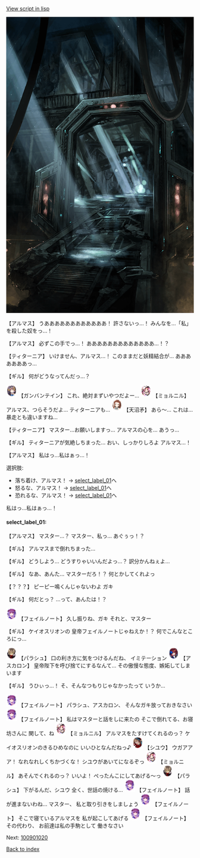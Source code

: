 [View script in lisp](../scripts/100901010.txt)

![bifrost.png](../images/backgrounds/bifrost.png)

【アルマス】
うああああああああああああ！
許さないっ…！
みんなを…「私」を殺した奴をっ…！

【アルマス】
必ずこの手でっ…！
あああああああああああああ…！？

【ティターニア】
いけません、アルマス…！
このままだと妖精結合が…
あああああああっ…

【ギル】
何がどうなってんだっ…？

<img src="../images/units/3600211.png" alt="3600211.png" height="34"/>
【ガンバンテイン】
これ、絶対まずいやつだよー…

<img src="../images/units/3200111.png" alt="3200111.png" height="34"/>
【ミョルニル】
アルマス、つらそうだよ…
ティターニアも…

<img src="../images/units/3300411.png" alt="3300411.png" height="34"/>
【天沼矛】
あら～…
これは…暴走とも違いますね…

【ティターニア】
マスター…お願いしますっ…
アルマスの心を…
あうっ…

【ギル】
ティターニアが気絶しちまった…
おい、しっかりしろよ
アルマス…！

【アルマス】
私はっ…私はぁっ…！

選択肢:
- 落ち着け、アルマス！ → [select_label_01](#select_label_01)へ
- 怒るな、アルマス！ → [select_label_01](#select_label_01)へ
- 恐れるな、アルマス！ → [select_label_01](#select_label_01)へ

私はっ…私はぁっ…！

#### select_label_01:

【アルマス】
マスター…？
マスター、私っ…
あぐぅっ！？

【ギル】
アルマスまで倒れちまった…

【ギル】
どうしよう…
どうすりゃいいんだよっ…？
訳分かんねぇよ…

【ギル】
なあ、あんた…
マスターだろ！？
何とかしてくれよっ

【？？？】
ピーピー鳴くんじゃないわよ
ガキ

【ギル】
何だとっ？
…って、あんたは！？

<img src="../images/units/3401911.png" alt="3401911.png" height="34"/>
【フェイルノート】
久し振りね、ガキ
それと、マスター

【ギル】
ケイオスリオンの
皇帝フェイルノートじゃねえか！？
何でこんなところにっ…

<img src="../images/units/3200411.png" alt="3200411.png" height="34"/>
【パラシュ】
口の利き方に気をつけるんだね、
イミテーション

<img src="../images/units/3102311.png" alt="3102311.png" height="34"/>
【アスカロン】
皇帝陛下を呼び捨てにするなんて…
その傲慢な態度、嫉妬してしまいます

【ギル】
うひぃっ…！
そ、そんなつもりじゃなかったって
いうか…

<img src="../images/units/3401911.png" alt="3401911.png" height="34"/>
【フェイルノート】
パラシュ、アスカロン、
そんなガキ放っておきなさい

<img src="../images/units/3401911.png" alt="3401911.png" height="34"/>
【フェイルノート】
私はマスターと話をしに来たの
そこで倒れてる、お寝坊さんに
関して、ね

<img src="../images/units/3200111.png" alt="3200111.png" height="34"/>
【ミョルニル】
アルマスをたすけてくれるのっ？
ケイオスリオンのきるひめなのに
いいひとなんだねっ♪

<img src="../images/units/3201911.png" alt="3201911.png" height="34"/>
【シユウ】
ウガアアア！
なれなれしくちかづくな！
シユウがあいてになるぞっ

<img src="../images/units/3200111.png" alt="3200111.png" height="34"/>
【ミョルニル】
あそんでくれるのっ？
いいよ！
ぺったんこにしてあげる～っ

<img src="../images/units/3200411.png" alt="3200411.png" height="34"/>
【パラシュ】
下がるんだ、シユウ
全く、世話の焼ける…

<img src="../images/units/3401911.png" alt="3401911.png" height="34"/>
【フェイルノート】
話が進まないわね…
マスター、
私と取り引きをしましょう

<img src="../images/units/3401911.png" alt="3401911.png" height="34"/>
【フェイルノート】
そこで寝ているアルマスを
私が起こしてあげる

<img src="../images/units/3401911.png" alt="3401911.png" height="34"/>
【フェイルノート】
その代わり、
お前達は私の手駒として
働きなさい

Next: [100901020](100901020.md)

[Back to index](index.md)
